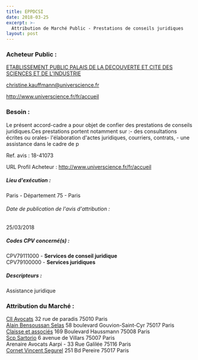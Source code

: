 ```yaml
---
title: EPPDCSI
date: 2018-03-25
excerpt: >-
  Attribution de Marché Public - Prestations de conseils juridiques
layout: post
---
```


### Acheteur Public : 
<a href="/acheteur-34/siren-519587851"> ETABLISSEMENT PUBLIC PALAIS DE LA DECOUVERTE ET CITE DES SCIENCES ET DE L'INDUSTRIE</a><br/>



christine.kauffmann@universcience.fr


http://www.universcience.fr/fr/accueil
### Besoin :

Le présent accord-cadre a pour objet de confier des prestations de conseils juridiques.Ces prestations portent notamment sur :- des consultations écrites ou orales- l'élaboration d'actes juridiques, courriers, contrats, - une assistance dans le cadre de p

Ref. avis : 18-41073

URL Profil Acheteur : http://www.universcience.fr/fr/accueil

##### Lieu d'exécution :

Paris - Département 75 - Paris

###### Date de publication de l'avis d'attribution : 
25/03/2018

##### Codes CPV concerné(s) :
CPV79111000 - **Services de conseil juridique** <br/>
CPV79100000 - **Services juridiques** <br/>

##### Descripteurs :
Assistance juridique <br/>

### Attribution du Marché :
<a href="/entreprise-265/siren-500299961"> Cll Avocats</a>    32 rue de paradis 75010 Paris <br/>
<a href="/entreprise-263/siren-452160856"> Alain Bensoussan Selas</a>    58 boulevard Gouvion-Saint-Cyr 75017 Paris <br/>
<a href="/entreprise-261/siren-432272078"> Claisse et associés</a>    169 Boulevard Haussmann 75008 Paris <br/>
<a href="/entreprise-261/siren-429391543"> Scp Sartorio</a>    6 avenue de Villars 75007 Paris <br/>
Arenaire Avocats Aarpi - 33 Rue Galilée 75116 Paris <br/>
<a href="/entreprise-256/siren-344040647"> Cornet Vincent Segurel</a>    251 Bd Pereire 75017 Paris <br/>

